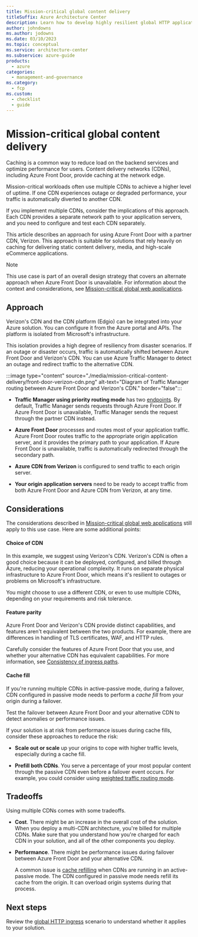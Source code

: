 ```yaml
---
title: Mission-critical global content delivery
titleSuffix: Azure Architecture Center
description: Learn how to develop highly resilient global HTTP applications when your focus is on content delivery and caching.
author: johndowns
ms.author: jodowns
ms.date: 03/10/2023
ms.topic: conceptual
ms.service: architecture-center
ms.subservice: azure-guide
products:
  - azure
categories:
  - management-and-governance
ms.category:
  - fcp
ms.custom:
  - checklist
  - guide
---
```


# Mission-critical global content delivery

Caching is a common way to reduce load on the backend services and optimize performance for users. Content delivery networks (CDNs), including Azure Front Door, provide caching at the network edge.

Mission-critical workloads often use multiple CDNs to achieve a higher level of uptime. If one CDN experiences outage or degraded performance, your traffic is automatically diverted to another CDN.

If you implement multiple CDNs, consider the implications of this approach. Each CDN provides a separate network path to your application servers, and you need to configure and test each CDN separately.

This article describes an approach for using Azure Front Door with a partner CDN, Verizon. This approach is suitable for solutions that  rely heavily on caching for delivering static content delivery, media, and high-scale eCommerce applications.

> [!NOTE]
>
> This use case is part of an overall design strategy that covers an alternate approach when Azure Front Door is unavailable. For information about the context and considerations, see [Mission-critical global web applications](./overview.md).

## Approach

Verizon's CDN and the CDN platform (Edgio) can be integrated into your Azure solution. You can configure it from the Azure portal and APIs. The platform is isolated from Microsoft's infrastructure.

This isolation provides a high degree of resiliency from disaster scenarios. If an outage or disaster occurs, traffic is automatically shifted between Azure Front Door and Verizon's CDN. You can use Azure Traffic Manager to detect an outage and redirect traffic to the alternative CDN.

:::image type="content" source="./media/mission-critical-content-delivery/front-door-verizon-cdn.png" alt-text="Diagram of Traffic Manager routing between Azure Front Door and Verizon's CDN." border="false":::


- **Traffic Manager using priority routing mode** has two [endpoints](/azure/traffic-manager/traffic-manager-endpoint-types). By default, Traffic Manager sends requests through Azure Front Door. If Azure Front Door is unavailable, Traffic Manager sends the request through the partner CDN instead.

- **Azure Front Door** processes and routes most of your application traffic. Azure Front Door routes traffic to the appropriate origin application server, and it provides the primary path to your application. If Azure Front Door is unavailable, traffic is automatically redirected through the secondary path.

- **Azure CDN from Verizon** is configured to send traffic to each origin server.

- **Your origin application servers** need to be ready to accept traffic from both Azure Front Door and Azure CDN from Verizon, at any time.

## Considerations

The considerations described in [Mission-critical global web applications](./overview.md) still apply to this use case. Here are some additional points:

#### Choice of CDN

In this example, we suggest using Verizon's CDN. Verizon's CDN is often a good choice because it can be deployed, configured, and billed through Azure, reducing your operational complexity. It runs on separate physical infrastructure to Azure Front Door, which means it's resilient to outages or problems on Microsoft's infrastructure.

You might choose to use a different CDN, or even to use multiple CDNs, depending on your requirements and risk tolerance.

#### Feature parity

Azure Front Door and Verizon's CDN provide distinct capabilities, and features aren't equivalent between the two products. For example, there are differences in handling of TLS certificates, WAF, and HTTP rules.

Carefully consider the features of Azure Front Door that you use, and whether your alternative CDN has equivalent capabilities. For more information, see [Consistency of ingress paths](./overview.md#traffic-routing-consistency).

#### Cache fill

If you're running multiple CDNs in active-passive mode, during a failover, CDN configured in passive mode needs to perform a *cache fill* from your origin during a failover.

Test the failover between Azure Front Door and your alternative CDN to detect anomalies or performance issues. 

If your solution is at risk from performance issues during cache fills, consider these  approaches to reduce the risk:

- **Scale out or scale** up your origins to cope with higher traffic levels, especially during a cache fill.

- **Prefill both CDNs**. You serve a percentage of your most popular content through the passive CDN even before a failover event occurs. For example, you could consider using [weighted traffic routing mode](/azure/traffic-manager/traffic-manager-routing-methods#weighted-traffic-routing-method).


## Tradeoffs

Using multiple CDNs comes with some tradeoffs. 

- **Cost**. There might be an increase in the overall cost of the solution. When you deploy a multi-CDN architecture, you're billed for multiple CDNs. Make sure that you understand how you're charged for each CDN in your solution, and all of the other components you deploy.

- **Performance**. There might be performance issues during failover between Azure Front Door and your alternative CDN.

  A common issue is [cache refilling](#cache-fill) when CDNs are running in an active-passive mode. The CDN configured in passive mode needs refill its cache from the origin. It can overload origin systems during that process.


## Next steps

Review the [global HTTP ingress](./mission-critical-global-http-ingress.md) scenario to understand whether it applies to your solution.
